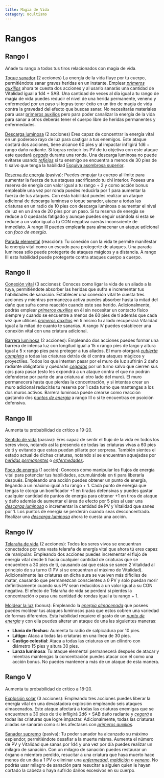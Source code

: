```yaml
---
title: Magia de Vida
category: Ocultismo
---
```


# Rangos

## Rango I

Añade tu rango a todos tus tiros relacionados con magia de vida.

<u>Toque sanador</u> (2 acciones) La energía de la vida fluye por tu cuerpo, permitiéndote sanar graves heridas en un instante. Emplear *[primeros auxilios](https://raldamain.com/rules/Crear%20personajes/talentos.html#primeros-auxilios-sab)* ahora te cuesta dos acciones y al usarlo sanarás una cantidad de Vitalidad igual a 1d4 + SAB. Una cantidad de veces al día igual a tu rango de magia de vida puedes reducir el nivel de una herida permanente, veneno y enfermedad por un paso si logras tener éxito en un tiro de magia de vida contra la gravedad del efecto que buscas sanar. No necesitarás materiales para usar [primeros auxilios](https://raldamain.com/rules/Crear%20personajes/talentos.html#primeros-auxilios-sab) pero para poder canalizar la energía de la vida para sanar a otros deberás tener el cuerpo libre de heridas permanentes y enfermedades.

<u>Descarga luminosa</u> (2 acciones) Eres capaz de concentrar la energía vital en un poderoso rayo de luz para castigar a tus enemigos. Este ataque costará dos acciones, tiene alcance 60 pies y al impactar infligirá 1d6 + rango daño radiante. Si logras reducir los PV de tu objetivo con este ataque este quedará *[cegado](https://raldamain.com/rules/Reglas%20principales/Efectos%20de%20estado.html#cegada)* durante una ronda. Una descarga luminosa no puede evitarse usando *[reflejos](https://raldamain.com/rules/Rangos/Combate/reflejos.html)* si tu enemigo se encuentra a menos de 30 pies de ti salvo que tenga la habilidad [Esquiva asombrosa superior](https://raldamain.com/rules/Rangos/Combate/reflejos.html#rango-iv). 

<u>Reserva de energía</u> (pasiva): Puedes empujar tu cuerpo al límite para aumentar la fuerza de tus ataques sacrificando tu chi interior. Posees una reserva de energía con valor igual a tu rango + 2 y como acción bonus empleable una vez por ronda puedes reducirla por 1 para aumentar la fuerza de tus ataques. Con esta habilidad puedes realizar un ataque adicional de descarga luminosa o toque sanador, atacar a todas las criaturas en un radio de 10 pies con descarga luminosa o aumentar el nivel de luz en un área de 20 pies por un paso. Si tu reserva de energía se reduce a 0 quedarás fatigado y aunque puedes seguir usándola si esta se reduce a un valor igual a tu CON negativa caerás inconsciente de inmediato. A rango III puedes emplearla para almacenar un ataque adicional con *foco de energía.*

<u>Parada elemental</u> (reacción): Tu conexión con la vida te permite manifestar la energía vital como un escudo para protegerte de ataques. Una parada luminosa sólo puede protegerte de ataques mágicos y a distancia. A rango III esta habilidad puede protegerte contra ataques cuerpo a cuerpo. 

## Rango II

<u>Conexión vital</u> (3 acciones): Conoces como ligar la vida de un aliado a la tuya, permitiéndote absorber las heridas que sufra e incrementar tus habilidades de sanación. Establecer una conexión vital te cuesta tres acciones y mientras permanezca activa puedes absorber hasta la mitad del daño que sufra como reacción cuando este sea herido. Adicionalmente, podrás emplear *[primeros auxilios](https://raldamain.com/rules/Crear%20personajes/talentos.html#primeros-auxilios-sab)* en él sin necesitar un contacto físico siempre y cuando se encuentre a menos de 60 pies de ti además que cada vez que utilices *[primeros auxilios](https://raldamain.com/rules/Crear%20personajes/talentos.html#primeros-auxilios-sab)* en ti mismo tu aliado recuperará Vitalidad igual a la mitad de cuanto te sanarías. A rango IV puedes establecer una conexión vital con una criatura adicional.

<u>Barrera luminosa</u> (2 acciones): Empleando dos acciones puedes formar una barrera de intensa luz con longitud igual a 15 x rango pies de largo y altura igual a 5 x rango pies para proteger a tus aliados. El muro otorgará *[cubierta completa](https://raldamain.com/rules/Reglas%20principales/reglas%20de%20combate.html#cubierta)* a todas las criaturas detrás de él contra ataques mágicos y proyectiles. Todos los que intenten pasar por el muro de luz sufrirán 2 daño radiante obligatorio y quedarán *[cegadas](https://raldamain.com/rules/Reglas%20principales/Efectos%20de%20estado.html#cegada)* por un turno salvo que cierren sus ojos para pasar (esto les expondrá a un ataque contra el que no podrán defenderse por parte de una criatura al otro lado del muro). El muro permanecerá hasta que pierdas la concentración, y si intentas crear un muro adicional reducirás tu reserva por 1 cada turno que mantengas a los dos muros activos. Barrera luminosa puede crearse como reacción gastando dos *[puntos de energía](https://raldamain.com/rules/Rangos/Ocultismo/magia%20de%20vida.html)* a rango III o si te encuentras en psoición defensiva.

## Rango III

Aumenta tu probabilidad de crítico a 19-20.

<u>Sentido de vida</u> (pasiva): Eres capaz de sentir el flujo de la vida en todos los seres vivos, notando así la presencia de todas las criaturas vivas a 60 pies de ti y evitando que estas puedan pillarte por sorpresa. También sientes el estado actual de dichas criaturas, notando si se encuentran aquejadas por *[heridas permanentes](https://raldamain.com/rules/Reglas%20principales/Heridas%20permanentes.html)* o *[enfermedades](https://raldamain.com/rules/Reglas%20adicionales/venenos_enfermedades.html)*.

<u>Foco de energía</u> (1 acción): Conoces como manipular los flujos de energía vital para potenciar tus habilidades, acumulándola en ti para liberarla después. Empleando una acción puedes obtener un punto de energía, llegando a un máximo igual a tu rango + 1. Cada punto de energía que tengas te otorga un bonificador +1 en tiradas defensivas y puedes gastar cualquier cantidad de puntos de energía para obtener +1 en tiros de ataque y daño además de aumentar el área de efecto por 5 pies al usar una *[descarga luminosa](https://raldamain.com/rules/Rangos/Ocultismo/magia%20de%20vida.html#rango-i)* o incrementar la cantidad de PV y Vitalidad que sanes por 1. Los puntos de energía se perderán cuando seas desconcentrado. Realizar una *[descarga luminosa](https://raldamain.com/rules/Rangos/Ocultismo/magia%20de%20vida.html#rango-i)* ahora te cuesta una acción.

## Rango IV

<u>Telaraña de vida</u> (2 acciones): Todos los seres vivos se encuentran conectados por una vasta telaraña de energía vital que ahora tú eres capaz de manipular. Empleando dos acciones puedes incrementar el flujo de energía vital desde ti hacia cualquier cantidad de criaturas que se encuentren a 30 pies de ti, causando así que estas se sanen 2 Vitalidad al principio de su turno (1 PV si se encuentran al máximo de Vitalidad). Adicionalmente las criaturas en dicha aura se vuelven más difíciles de matar, causando que permanezcan conscientes a 0 PV y solo puedan morir definitivamente cuando sus PV sean reducidos a un valor igual a su CON negativa. El efecto de Telaraña de vida se perderá si pierdes la concentración o pasa una cantidad de rondas igual a tu rango + 1.

<u>Moldear la luz</u> (bonus): Empleando la *[energía almacenada](https://raldamain.com/rules/Rangos/Ocultismo/magia%20de%20vida.html)* que posees puedes moldear tus ataques luminosos para que estos cobren una variedad de formas diferentes. Esta habilidad requiere el gasto de un *[punto de energía](https://raldamain.com/rules/Rangos/Ocultismo/magia%20de%20vida.html)* y con ella puedes alterar un ataque de una las siguientes maneras:

- **Lluvia de flechas**: Aumenta tu radio de salpicadura por 10 pies.
- **Látigo:** Ataca a todas las criaturas en una línea de 30 pies.
- **Castigo celestial**: Ataca a todas las criaturas en un cilindro con diámetro 15 pies y altura 30 pies.
- **Lanza luminosa**: Tu ataque elemental permanecerá después de atacar y mientras mantengas la concentración puedes atacar con él como una acción bonus. No puedes mantener a más de un ataque de esta manera.

## Rango V

Aumenta tu probabilidad de crítico a 18-20.

<u>Explosión solar</u> (3 acciones): Empleando tres acciones puedes liberar la energía vital en una devastadora explosión empleando seis ataques almacenados. Este ataque afectará a todas las criaturas enemigas que se encuentren a 30 pies de ti e infligirá 2d6 + SAB daño radiante y *[cegará](https://raldamain.com/rules/Reglas%20principales/Efectos%20de%20estado.html#cegada)* a todas las criaturas que logre impactar. Adicionalmente, todas las criaturas aliadas se sanarán como si les afectases con *[primeros auxilios](https://raldamain.com/rules/Crear%20personajes/talentos.html#primeros-auxilios-sab)*.

<u>Sanador supremo</u> (pasiva): Tu poder sanador ha alcanzado su máximo esplendor, permitiéndote desafiar a la muerte misma. Aumenta el número de PV y Vitalidad que sanas por 1d4 y una vez por día puedes realizar un milagro de sanación. Con un milagro de sanación puedes restaurar un órgano o miembro perdido, resucitar a una criatura que haya muerto hace menos de un día a 1 PV  o eliminar una *[enfermedad](https://raldamain.com/rules/Reglas%20adicionales/venenos_enfermedades.html)*, *[maldición](https://raldamain.com/rules/Rangos/Religion/magia%20divina.html#rango-iii)* o *[veneno](https://raldamain.com/rules/Reglas%20adicionales/venenos_enfermedades.html)*. No podrás usar milagro de sanación para resucitar a alguien quien le hayan cortado la cabeza o haya sufrido daños excesivos en su cuerpo.

